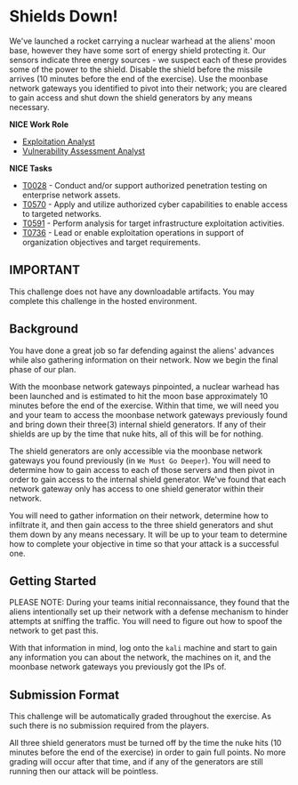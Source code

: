 # Shields Down!

We've launched a rocket carrying a nuclear warhead at the aliens' moon base, however they have some sort of energy shield protecting it. Our sensors indicate three energy sources - we suspect each of these provides some of the power to the shield. Disable the shield before the missile arrives (10 minutes before the end of the exercise). Use the moonbase network gateways you identified to pivot into their network; you are cleared to gain access and shut down the shield generators by any means necessary. 

**NICE Work Role**

- [Exploitation Analyst](https://niccs.cisa.gov/workforce-development/nice-framework/workroles?name=Exploitation%20Analyst&id=All&fwid=All&name_selective=Exploitation%20Analyst)
- [Vulnerability Assessment Analyst](https://niccs.cisa.gov/workforce-development/nice-framework/workroles?name=Vulnerability%20Assessment%20Analyst&id=All&fwid=All&name_selective=Vulnerability%20Assessment%20Analyst)

**NICE Tasks**
- [T0028](https://niccs.cisa.gov/workforce-development/nice-framework/tasks?id=T0028&description=All) - Conduct and/or support authorized penetration testing on enterprise network assets.
- [T0570](https://niccs.cisa.gov/workforce-development/nice-framework/tasks?id=T0570&description=All) - Apply and utilize authorized cyber capabilities to enable access to targeted networks.
- [T0591](https://niccs.cisa.gov/workforce-development/nice-framework/tasks?id=T0591&description=All) - Perform analysis for target infrastructure exploitation activities.
- [T0736](https://niccs.cisa.gov/workforce-development/nice-framework/tasks?id=T0736&description=All) - Lead or enable exploitation operations in support of organization objectives and target requirements.

## IMPORTANT
This challenge does not have any downloadable artifacts. You may complete this challenge in the hosted environment.

## Background

You have done a great job so far defending against the aliens' advances while also gathering information on their network. Now we begin the final phase of our plan. 

With the moonbase network gateways pinpointed, a nuclear warhead has been launched and is estimated to hit the moon base approximately 10 minutes before the end of the exercise. Within that time, we will need you and your team to access the moonbase network gateways previously found and bring down their three(3) internal shield generators. If any of their shields are up by the time that nuke hits, all of this will be for nothing. 

The shield generators are only accessible via the moonbase network gateways you found previously (in `We Must Go Deeper`). You will need to determine how to gain access to each of those servers and then pivot in order to gain access to the internal shield generator. We've found that each network gateway only has access to one shield generator within their network.

You will need to gather information on their network, determine how to infiltrate it, and then gain access to the three shield generators and shut them down by any means necessary. It will be up to your team to determine how to complete your objective in time so that your attack is a successful one. 

## Getting Started

PLEASE NOTE: During your teams initial reconnaissance, they found that the aliens intentionally set up their network with a defense mechanism to hinder attempts at sniffing the traffic. You will need to figure out how to spoof the network to get past this.

With that information in mind, log onto the `kali` machine and start to gain any information you can about the network, the machines on it, and the moonbase network gateways you previously got the IPs of. 

## Submission Format

This challenge will be automatically graded throughout the exercise. As such there is no submission required from the players.

All three shield generators must be turned off by the time the nuke hits (10 minutes before the end of the exercise) in order to gain full points. No more grading will occur after that time, and if any of the generators are still running then our attack will be pointless.
